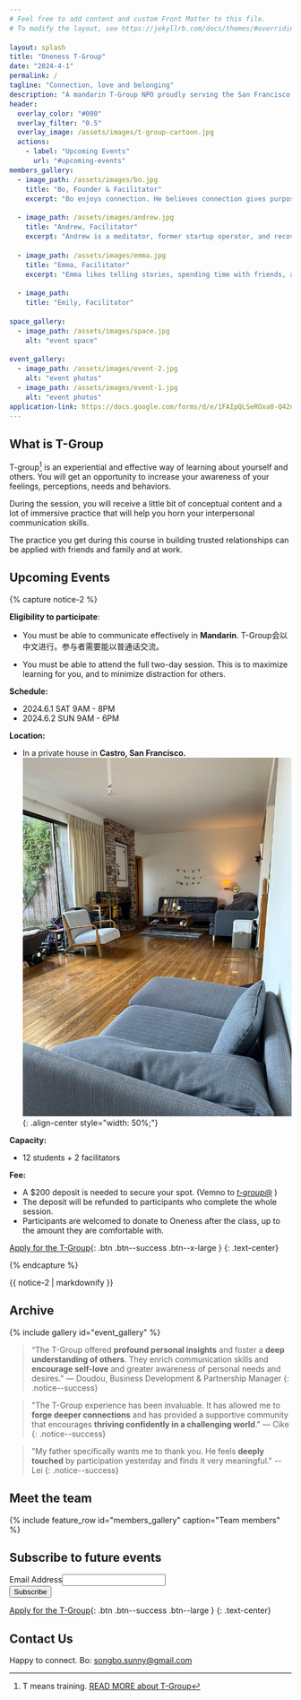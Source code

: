 ```yaml
---
# Feel free to add content and custom Front Matter to this file.
# To modify the layout, see https://jekyllrb.com/docs/themes/#overriding-theme-defaults

layout: splash
title: "Oneness T-Group"
date: "2024-4-1"
permalink: /
tagline: "Connection, love and belonging"
description: "A mandarin T-Group NPO proudly serving the San Francisco, Bay Area."
header:
  overlay_color: "#000"
  overlay_filter: "0.5"
  overlay_image: /assets/images/t-group-cartoon.jpg
  actions:
    - label: "Upcoming Events"
      url: "#upcoming-events"
members_gallery:
  - image_path: /assets/images/bo.jpg
    title: "Bo, Founder & Facilitator"
    excerpt: "Bo enjoys connection. He believes connection gives purpose and meaning to our lives. He also believes, and has demonstrated, that twelve individuals in a T-Group can ultimately connect as one."

  - image_path: /assets/images/andrew.jpg
    title: "Andrew, Facilitator"
    excerpt: "Andrew is a meditator, former startup operator, and recovering “highly logical person” who is on a journey to connect with his feelings, intuition, and most authentic self. There’s nothing he loves more than bringing people together and creating a sense of belonging. As a T-group facilitator, he aspires to guide participants in discovering and communicating their needs and boundaries, expressing themselves more freely and authentically, and letting the practice of becoming more closely attuned to ourselves become the foundation for true connection and belonging."

  - image_path: /assets/images/emma.jpg
    title: "Emma, Facilitator"
    excerpt: "Emma likes telling stories, spending time with friends, and having new adventures. She learns to care and nourish her inner child with gentleness, which allows more creativity and ability to hold space for growth both for herself and for others around her. "

  - image_path: 
    title: "Emily, Facilitator"

space_gallery:
  - image_path: /assets/images/space.jpg
    alt: "event space"

event_gallery:
  - image_path: /assets/images/event-2.jpg
    alt: "event photos"
  - image_path: /assets/images/event-1.jpg
    alt: "event photos"
application-link: https://docs.google.com/forms/d/e/1FAIpQLSeROxa0-Q42naWpytfOuP-aMKuOZcW_73PMAw2JE1TueOHQWg/viewform
---
```



## What is T-Group

T-group[^1] is an experiential and effective way of learning about yourself and others. You will get an opportunity to increase your awareness of your feelings, perceptions, needs and behaviors.

During the session, you will receive a little bit of conceptual content and a lot of immersive practice that will help you horn your interpersonal communication skills. 

The practice you get during this course in building trusted relationships can be applied with friends and family and at work.

[^1]: T means training. [READ MORE about T-Group](./assets/files/power-of-t-group.pdf)



## Upcoming Events

{% capture notice-2 %}

**Eligibility to participate**:

- You must be able to communicate effectively in **Mandarin**. T-Group会以中文进行。参与者需要能以普通话交流。

- You must be able to attend the full two-day session. This is to maximize learning for you, and to minimize distraction for others.

**Schedule:** 

- 2024.6.1 SAT 9AM - 8PM
- 2024.6.2 SUN 9AM - 6PM

**Location:**  

- In a private house in **Castro, San Francisco.**
![image-center](/assets/images/space.jpg){: .align-center style="width: 50%;"}


**Capacity:** 
- 12 students + 2 facilitators

**Fee:** 
- A $200 deposit is needed to secure your spot. (Vemno to *[t-group@](https://account.venmo.com/u/t-group)* )
- The deposit will be refunded to participants who complete the whole session. 
- Participants are welcomed to donate to Oneness after the class, up to the amount they are comfortable with. 



[Apply for the T-Group]({{page.application-link}}){: .btn .btn--success .btn--x-large }
{: .text-center}

{% endcapture %}

<div class="notice">{{ notice-2 | markdownify }}</div>

## Archive

{% include gallery id="event_gallery" %}

>“The T-Group offered **profound personal insights** and foster a **deep understanding of others**. They enrich communication skills and **encourage self-love** and greater awareness of personal needs and desires."    — Doudou, Business Development & Partnership Manager
{: .notice--success}

> "The T-Group experience has been invaluable. It has allowed me to **forge deeper connections** and has provided a supportive community that encourages **thriving confidently in a challenging world**." 
 — Cike
{: .notice--success}

> "My father specifically wants me to thank you. He feels **deeply touched** by participation yesterday and finds it very meaningful."
-- Lei
{: .notice--success}

## Meet the team

{% include feature_row id="members_gallery" caption="Team members" %}


<div id="mc_embed_shell">
<div id="mc_embed_signup">
    <form action="https://onenesstgroup.us22.list-manage.com/subscribe/post?u=d9e33f29e17ac2d838337606f&amp;id=9ccce379ac&amp;f_id=0050c5e1f0" method="post" id="mc-embedded-subscribe-form" name="mc-embedded-subscribe-form" class="validate" target="_self" novalidate="">
        <div id="mc_embed_signup_scroll"><h2>Subscribe to future events</h2>
            <div class="mc-field-group"><label for="mce-EMAIL">Email Address</label><input type="email" name="EMAIL" class="email" id="mce-EMAIL" required="" value=""></div>
<div hidden=""><input type="hidden" name="tags" value="4921"></div>
        <div id="mce-responses" class="clear foot">
            <div class="response" id="mce-error-response" style="display: none;"></div>
            <div class="response" id="mce-success-response" style="display: none;"></div>
        </div>
    <div aria-hidden="true" style="position: absolute; left: -5000px;">
        /* real people should not fill this in and expect good things - do not remove this or risk form bot signups */
        <input type="text" name="b_d9e33f29e17ac2d838337606f_9ccce379ac" tabindex="-1" value="">
    </div>
        <div class="optionalParent">
            <div class="clear foot">
                <input type="submit" name="subscribe" id="mc-embedded-subscribe" class="btn btn--danger" value="Subscribe">
            </div>
        </div>
    </div>
</form>
</div>
</div>



[Apply for the T-Group]({{page.application-link}}){: .btn .btn--success .btn--large }
{: .text-center}

## Contact Us

Happy to connect. Bo: [songbo.sunny@gmail.com](mailto:songbo.sunny@gmail.com)
